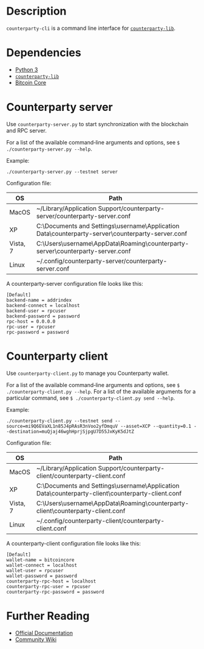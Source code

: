 # Description

`counterparty-cli` is a command line interface for [`counterparty-lib`](https://github.com/CounterpartyXCP/counterpartyd).

# Dependencies

* [Python 3](http://python.org)
* [`counterparty-lib`](https://github.com/CounterpartyXCP/counterpartyd)
* [Bitcoin Core](https://github.com/bitcoin/bitcoin) 

# Counterparty server

Use `counterparty-server.py` to start synchronization with the blockchain and RPC server.

For a list of the available command‐line arguments and options, see
`$ ./counterparty-server.py --help`.

Example:

`./counterparty-server.py --testnet server`

Configuration file:

OS  | Path
------------- | -------------
MacOS | ~/Library/Application Support/counterparty-server/counterparty-server.conf
XP | C:\Documents and Settings\username\Application Data\counterparty-server\counterparty-server.conf
Vista, 7 | C:\Users\username\AppData\Roaming\counterparty-server\counterparty-server.conf
Linux | ~/.config/counterparty-server/counterparty-server.conf

A counterparty-server configuration file looks like this:

    [Default]
    backend-name = addrindex
    backend-connect = localhost
    backend-user = rpcuser
    backend-password = password
    rpc-host = 0.0.0.0
    rpc-user = rpcuser
    rpc-password = password


# Counterparty client
Use `counterparty-client.py` to manage you Counterparty wallet.

For a list of the available command‐line arguments and options, see
`$ ./counterparty-client.py --help`.
For a list of the available arguments for a particular command, see
`$ ./counterparty-client.py send --help`.

Example:

`./counterparty-client.py --testnet send --source=mi9Q6EVaXL1n85J4pRAsR3nVoo2yfDmquV --asset=XCP --quantity=0.1 --destination=muQjaj46wghHprjSjpgU7D55JxKyK5dJtZ`

Configuration file:

OS  | Path
------------- | -------------
MacOS | ~/Library/Application Support/counterparty-client/counterparty-client.conf
XP | C:\Documents and Settings\username\Application Data\counterparty-client\counterparty-client.conf
Vista, 7 | C:\Users\username\AppData\Roaming\counterparty-client\counterparty-client.conf
Linux | ~/.config/counterparty-client/counterparty-client.conf

A counterparty-client configuration file looks like this:

    [Default]
    wallet-name = bitcoincore
    wallet-connect = localhost
    wallet-user = rpcuser
    wallet-password = password
    counterparty-rpc-host = localhost
    counterparty-rpc-user = rpcuser
    counterparty-rpc-password = password

# Further Reading

* [Official Documentation](http://counterparty.io/docs/)
* [Community Wiki](https://github.com/CounterpartyXCP/Community/wiki)

